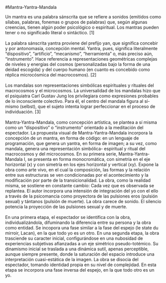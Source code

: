 #Mantra-Yantra-Mandala

Un mantra es una palabra sánscrita que se refiere a sonidos (emitidos como sílabas, palabras, fonemas
o grupos de palabras) que, según algunas creencias, tienen algún poder psicológico o espiritual. Los
mantras pueden tener o no significado literal o sintáctico. [1] <br/><br/>
La palabra sánscrita yantra proviene del prefijo yan, que significa concebir y por antonomasia,
concepción mental. Yantra, pues, significa literalmente “dispositivo”, “artificio”, “mecanismo”,
“herramienta” o, más preciso aún, “instrumento”. Hace referencia a representaciones geométricas
complejas de niveles y energías del cosmos (personalizadas bajo la forma de una deidad escogida) y del
cuerpo humano (en cuanto es concebido como réplica microcósmica del macrocosmos). [2] <br/><br/>
Los mandalas son representaciones simbólicas espirituales y rituales del macrocosmos y el
microcosmos. La universalidad de los mandalas hizo que el psiquiatra Carl Gustav Jung los privilegiara
como expresiones probables de lo inconsciente colectivo. Para él, el centro del mandala figura al sí-
mismo (selbst), que el sujeto intenta lograr perfeccionar en el proceso de individuación. [3] <br/><br/>
Mantra-Yantra-Mandala, como concepción artística, se plantea a sí misma como un “dispositivo” o
“instrumento” orientado a la meditación del espectador. La propuesta visual de Mantra-Yantra-Mandala
incorpora la concepción de un mantra, en forma de código: en un lenguaje de programación, que
genera un yantra, en forma de imagen; a su vez, como mandala, genera una representación simbólica-
espiritual y ritual del macrocosmos y del microcosmos. En su primera serie, Mantra-Yantra-Mandala I,
se presenta en forma monocromática, con simetría en el eje horizontal (x) y con simetría en los ejes
horizontal y vertical (xy). Expone la obra como arte vivo, en el cual la composición, las formas y la
relación entre sus estructuras se ven condicionadas por el acontecimiento y la modificación por parte de
la transicionalidad. La obra, como la realidad misma, se sostiene en constante cambio: Cada vez que es
observada se replantea. El autor incorpora una intensión de integración del yo con el ello a través de la
psicomancia como proyectora de las pulsiones eros (pulsión sexual) y tántanos (pulsión de muerte). La
obra carece de sonido. El silencio potencia la proyección de las pulsiones sexual y de muerte.<br/><br/>
En una primera etapa, el espectador se identifica con la obra, individualizándola, difuminando la
diferencia entre su persona y la obra como entidad. Se incopora una fase similar a la fase del espejo (le
state du mirroir, Lacan), en la que todo yo es un otro. En una segunda etapa, la obra trasciende su
caracter inicial, configurándose en una nubosidad de experiencias subjetivas afianzadas a un eje
simétrico pseudo-totémico. Su dinamismo inicial se traslada a una dinámica sutil, apenas perceptible,
aunque siempre presente, donde la saturación del espacio introduce una interpretación cuasi-estática de
la imagen. La obra se disocia del espectador, tomando identidad propia en su nivel de complejidad. En
esta etapa se incorpora una fase inversa del espejo, en la que todo otro es un yo.
